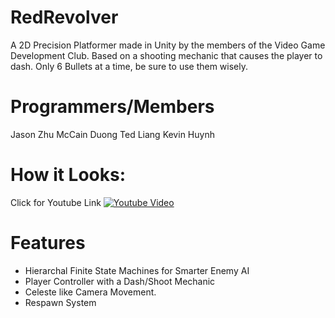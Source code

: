 # RedRevolver
A 2D Precision Platformer made in Unity by the members of the Video Game Development Club.  Based on a shooting mechanic that causes the player to dash.  Only 6 Bullets at a time, be sure to use them wisely.

# Programmers/Members
Jason Zhu
McCain Duong
Ted Liang
Kevin Huynh

# How it Looks:
Click for Youtube Link
[![Youtube Video](https://i.gyazo.com/4518da82eb99293cb851c533cc9f8045.png)](https://www.youtube.com/watch?v=4LV0fjtzvIc)

# Features
* Hierarchal Finite State Machines for Smarter Enemy AI
* Player Controller with a Dash/Shoot Mechanic
* Celeste like Camera Movement.
* Respawn System

